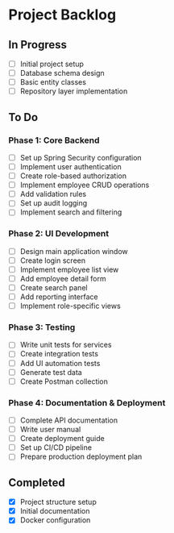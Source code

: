 # Project Backlog

## In Progress
- [ ] Initial project setup
- [ ] Database schema design
- [ ] Basic entity classes
- [ ] Repository layer implementation

## To Do
### Phase 1: Core Backend
- [ ] Set up Spring Security configuration
- [ ] Implement user authentication
- [ ] Create role-based authorization
- [ ] Implement employee CRUD operations
- [ ] Add validation rules
- [ ] Set up audit logging
- [ ] Implement search and filtering

### Phase 2: UI Development
- [ ] Design main application window
- [ ] Create login screen
- [ ] Implement employee list view
- [ ] Add employee detail form
- [ ] Create search panel
- [ ] Add reporting interface
- [ ] Implement role-specific views

### Phase 3: Testing
- [ ] Write unit tests for services
- [ ] Create integration tests
- [ ] Add UI automation tests
- [ ] Generate test data
- [ ] Create Postman collection

### Phase 4: Documentation & Deployment
- [ ] Complete API documentation
- [ ] Write user manual
- [ ] Create deployment guide
- [ ] Set up CI/CD pipeline
- [ ] Prepare production deployment plan

## Completed
- [x] Project structure setup
- [x] Initial documentation
- [x] Docker configuration
